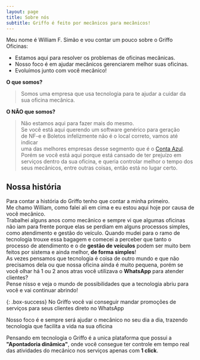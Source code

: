 ```yaml
---
layout: page
title: Sobre nós
subtitle: Griffo é feito por mecânicos para mecânicos!
---
```




Meu nome é William F. Simão e vou contar um pouco sobre o Griffo Oficinas:

- Estamos aqui para resolver os problemas de oficinas mecânicas.
- Nosso foco é em ajudar mecânicos gerenciarem melhor suas oficinas.
- Evoluímos junto com você mecânico!

**O que somos?**

> Somos uma empresa que usa tecnologia para te ajudar a cuidar da sua
> oficina mecânica.

**O NÃO que somos?**

> Não estamos aqui para fazer mais do mesmo.<br />
> Se você está aqui querendo um software genérico para geração <br />
> de NF-e e Boletos infelizmente não é o local correto, vamos até indicar <br />
> uma das melhores empresas desse segmento que é o [Conta Azul](https://contaazul.com/).<br />
> Porém se você está aqui porque está cansado de ter prejuízo em serviços
> dentro da sua oficina, e queria controlar melhor o tempo dos seus
> mecânicos, entre outras coisas, então está no lugar certo.


## Nossa história
Para contar a história do Griffo tenho que contar a minha primeiro.<br />
Me chamo William, como falei ali em cima e eu estou aqui hoje por causa de você mecânico.<br />
Trabalhei alguns anos como mecânico e sempre vi que algumas oficinas não iam para frente porque elas se perdiam em alguns processos simples, como atendimento e gestão do veículo.
Quando mudei para o ramo de tecnologia trouxe essa bagagem e comecei a perceber que tanto o processo de atendimento e o de **gestão de veículos** podem ser muito bem feitos por sistema e ainda melhor, **de forma simples**!<br />
As vezes pensamos que tecnologia é coisa de outro mundo e que não precisamos dela ou que nossa oficina ainda é muito pequena, porém se você olhar há 1 ou 2 anos atras você utilizava o **WhatsApp** para atender clientes?<br />
Pense nisso e veja o mundo de possibilidades que a tecnologia abriu para você e vai continuar abrindo!

{: .box-success}
No Griffo você vai conseguir mandar promoções de serviços para seus clientes direto no WhatsApp

Nosso foco é e sempre será ajudar o mecânico no seu dia a dia, trazendo tecnologia que facilita a vida na sua oficina

Pensando em tecnologia o Griffo é a unica plataforma que possui a **"Apontadoria dinâmica"**, onde você consegue ter controle em tempo real das atividades do mecânico nos serviços apenas com **1 click**.
